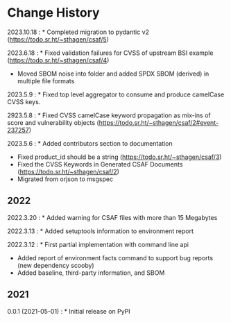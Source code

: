 # Change History

2023.10.18
:    * Completed migration to pydantic v2 (<https://todo.sr.ht/~sthagen/csaf/5>)

2023.6.18
:    * Fixed validation failures for CVSS of upstream BSI example (<https://todo.sr.ht/~sthagen/csaf/4>)
* Moved SBOM noise into folder and added SPDX SBOM (derived) in multiple file formats

2023.5.9
:    * Fixed top level aggregator to consume and produce camelCase CVSS keys.

2923.5.8
:    * Fixed CVSS camelCase keyword propagation as mix-ins of score and vulnerability
  objects (https://todo.sr.ht/~sthagen/csaf/2#event-237257)

2023.5.6
:    * Added contributors section to documentation
* Fixed product_id should be a string (<https://todo.sr.ht/~sthagen/csaf/3>)
* Fixed the CVSS Keywords in Generated CSAF Documents (<https://todo.sr.ht/~sthagen/csaf/2>)
* Migrated from orjson to msgspec

## 2022

2022.3.20
:    * Added warning for CSAF files with more than 15 Megabytes

2022.3.13
:    * Added setuptools information to environment report

2022.3.12
:    * First partial implementation with command line api
* Added report of environment facts command to support bug reports (new dependency scooby)
* Added baseline, third-party information, and SBOM

## 2021

0.0.1 (2021-05-01)
:    * Initial release on PyPI


